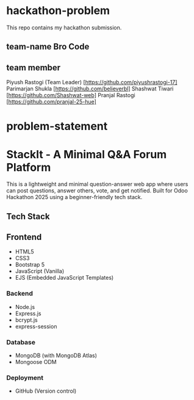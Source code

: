 # hackathon-problem
This repo contains my hackathon submission.

## team-name Bro Code

## team member
Piyush Rastogi (Team Leader)  [https://github.com/piyushrastogi-17]
Parimarjan Shukla             [https://github.com/believerbl]
Shashwat Tiwari               [https://github.com/Shashwat-web]
Pranjal Rastogi               [https://github.com/pranjal-25-hue]

# problem-statement
# StackIt - A Minimal Q&A Forum Platform

This is a lightweight and minimal question-answer web app where users can post questions, answer others, vote, and get notified. Built for Odoo Hackathon 2025 using a beginner-friendly tech stack.

## Tech Stack

## Frontend
- HTML5
- CSS3
- Bootstrap 5
- JavaScript (Vanilla)
- EJS (Embedded JavaScript Templates)

### Backend
- Node.js
- Express.js
- bcrypt.js
- express-session

### Database
- MongoDB (with MongoDB Atlas)
- Mongoose ODM

### Deployment
- GitHub (Version control)

